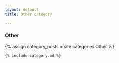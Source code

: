```yaml
---
layout: default
title: Other category

---
```


<div class="cate_cont">
    <h3 class="cc_title">Other</h3>
    {% assign category_posts = site.categories.Other %}

    {% include category.md %}
</div>
